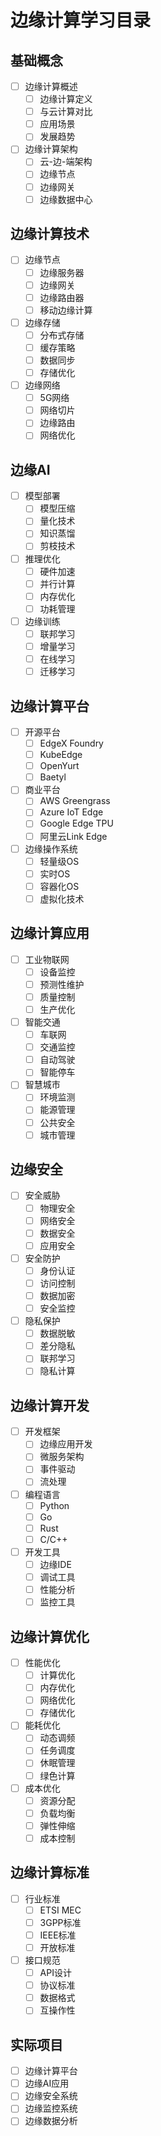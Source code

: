 # 边缘计算学习目录

## 基础概念
- [ ] 边缘计算概述
  - [ ] 边缘计算定义
  - [ ] 与云计算对比
  - [ ] 应用场景
  - [ ] 发展趋势
- [ ] 边缘计算架构
  - [ ] 云-边-端架构
  - [ ] 边缘节点
  - [ ] 边缘网关
  - [ ] 边缘数据中心

## 边缘计算技术
- [ ] 边缘节点
  - [ ] 边缘服务器
  - [ ] 边缘网关
  - [ ] 边缘路由器
  - [ ] 移动边缘计算
- [ ] 边缘存储
  - [ ] 分布式存储
  - [ ] 缓存策略
  - [ ] 数据同步
  - [ ] 存储优化
- [ ] 边缘网络
  - [ ] 5G网络
  - [ ] 网络切片
  - [ ] 边缘路由
  - [ ] 网络优化

## 边缘AI
- [ ] 模型部署
  - [ ] 模型压缩
  - [ ] 量化技术
  - [ ] 知识蒸馏
  - [ ] 剪枝技术
- [ ] 推理优化
  - [ ] 硬件加速
  - [ ] 并行计算
  - [ ] 内存优化
  - [ ] 功耗管理
- [ ] 边缘训练
  - [ ] 联邦学习
  - [ ] 增量学习
  - [ ] 在线学习
  - [ ] 迁移学习

## 边缘计算平台
- [ ] 开源平台
  - [ ] EdgeX Foundry
  - [ ] KubeEdge
  - [ ] OpenYurt
  - [ ] Baetyl
- [ ] 商业平台
  - [ ] AWS Greengrass
  - [ ] Azure IoT Edge
  - [ ] Google Edge TPU
  - [ ] 阿里云Link Edge
- [ ] 边缘操作系统
  - [ ] 轻量级OS
  - [ ] 实时OS
  - [ ] 容器化OS
  - [ ] 虚拟化技术

## 边缘计算应用
- [ ] 工业物联网
  - [ ] 设备监控
  - [ ] 预测性维护
  - [ ] 质量控制
  - [ ] 生产优化
- [ ] 智能交通
  - [ ] 车联网
  - [ ] 交通监控
  - [ ] 自动驾驶
  - [ ] 智能停车
- [ ] 智慧城市
  - [ ] 环境监测
  - [ ] 能源管理
  - [ ] 公共安全
  - [ ] 城市管理

## 边缘安全
- [ ] 安全威胁
  - [ ] 物理安全
  - [ ] 网络安全
  - [ ] 数据安全
  - [ ] 应用安全
- [ ] 安全防护
  - [ ] 身份认证
  - [ ] 访问控制
  - [ ] 数据加密
  - [ ] 安全监控
- [ ] 隐私保护
  - [ ] 数据脱敏
  - [ ] 差分隐私
  - [ ] 联邦学习
  - [ ] 隐私计算

## 边缘计算开发
- [ ] 开发框架
  - [ ] 边缘应用开发
  - [ ] 微服务架构
  - [ ] 事件驱动
  - [ ] 流处理
- [ ] 编程语言
  - [ ] Python
  - [ ] Go
  - [ ] Rust
  - [ ] C/C++
- [ ] 开发工具
  - [ ] 边缘IDE
  - [ ] 调试工具
  - [ ] 性能分析
  - [ ] 监控工具

## 边缘计算优化
- [ ] 性能优化
  - [ ] 计算优化
  - [ ] 内存优化
  - [ ] 网络优化
  - [ ] 存储优化
- [ ] 能耗优化
  - [ ] 动态调频
  - [ ] 任务调度
  - [ ] 休眠管理
  - [ ] 绿色计算
- [ ] 成本优化
  - [ ] 资源分配
  - [ ] 负载均衡
  - [ ] 弹性伸缩
  - [ ] 成本控制

## 边缘计算标准
- [ ] 行业标准
  - [ ] ETSI MEC
  - [ ] 3GPP标准
  - [ ] IEEE标准
  - [ ] 开放标准
- [ ] 接口规范
  - [ ] API设计
  - [ ] 协议标准
  - [ ] 数据格式
  - [ ] 互操作性

## 实际项目
- [ ] 边缘计算平台
- [ ] 边缘AI应用
- [ ] 边缘安全系统
- [ ] 边缘监控系统
- [ ] 边缘数据分析 